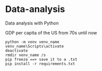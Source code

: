 # Data-analysis
Data analysis with Python

GDP per capita of the US from 70s until now



```
python -m venv venv_name
venv_name\Scripts\activate
deactivate
rmdir venv_name /s
pip freeze ==> save it to a .txt
pip install -r requirements.txt
```

